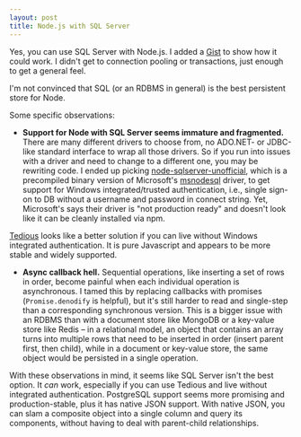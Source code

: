 ```yaml
---
layout: post
title: Node.js with SQL Server
---
```


Yes, you can use SQL Server with Node.js.  I added a [Gist](https://gist.github.com/wrschneider/edaa6cbb4ff39d4bcfa8) to show how it could work.  I didn't 
get to connection pooling or transactions, just enough to get a general feel.

I'm not convinced that SQL (or an RDBMS in general) is the best persistent store for Node. 

Some specific observations:

* **Support for Node with SQL Server seems immature and fragmented.**  There are many different drivers to choose from, no ADO.NET- or JDBC-like standard 
interface to wrap all those drivers.  So if you run into issues with a driver and need to change to a different one, you may be rewriting code. I ended up picking 
[node-sqlserver-unofficial](https://www.npmjs.com/package/node-sqlserver-unofficial), which is a precompiled binary version of Microsoft's 
[msnodesql](https://www.npmjs.com/package/msnodesql) driver, to get support for Windows integrated/trusted authentication, i.e., single sign-on to DB without a username and 
password in connect string.  Yet, Microsoft's says their driver is "not production ready" and doesn't look like it can be cleanly installed via npm.  

[Tedious](http://pekim.github.io/tedious/) looks like a better solution if you can live without Windows integrated authentication.  It is pure Javascript and appears to be more stable 
and widely supported.  

* **Async callback hell.**  Sequential operations, like inserting a set of rows in order, become painful when each individual operation is 
asynchronous.  I tamed this by replacing callbacks with promises (`Promise.denodify` is helpful), but it's still harder to read and single-step than a corresponding synchronous
version.  This is a bigger issue with an RDBMS than with a document store like MongoDB or a key-value store like Redis – in a relational model, an object that contains an array turns 
into multiple rows that need to be inserted in order (insert parent first, then child), while in a document or key-value store, the same object would be persisted in a single operation.  

With these observations in mind, it seems like SQL Server isn't the best option.  It *can* work, especially if you can use Tedious and live without integrated 
authentication.  PostgreSQL support seems more promising and production-stable, plus it has native JSON support.  With native JSON, you can slam a composite object into a single column
and query its components, without having to deal with parent-child relationships.